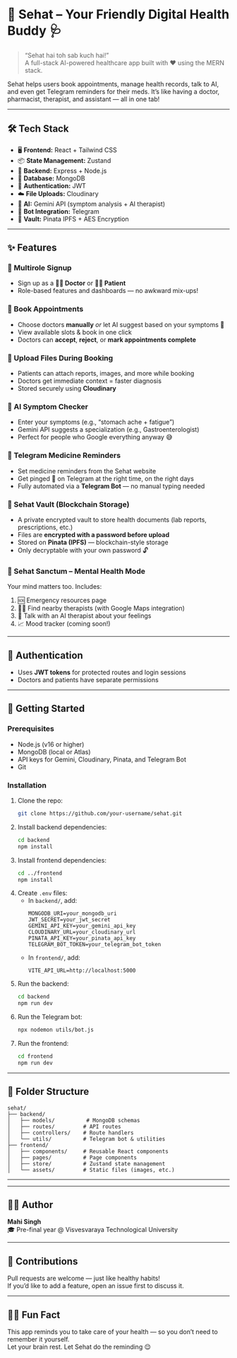 # 🧠 Sehat – Your Friendly Digital Health Buddy 🩺

> “Sehat hai toh sab kuch hai!”  
> A full-stack AI-powered healthcare app built with ❤️ using the MERN stack.

Sehat helps users book appointments, manage health records, talk to AI, and even get Telegram reminders for their meds. It’s like having a doctor, pharmacist, therapist, and assistant — all in one tab!

---

## 🛠 Tech Stack

- 🖥️ **Frontend:** React + Tailwind CSS
- 📦 **State Management:** Zustand
- 🧠 **Backend:** Express + Node.js
- 💾 **Database:** MongoDB
- 🔐 **Authentication:** JWT
- ☁️ **File Uploads:** Cloudinary
- 🧠 **AI:** Gemini API (symptom analysis + AI therapist)
- 📲 **Bot Integration:** Telegram
- 🔐 **Vault:** Pinata IPFS + AES Encryption

---

## ✨ Features

### 👥 Multirole Signup
- Sign up as a **👨‍⚕️ Doctor** or **🧑‍💼 Patient**
- Role-based features and dashboards — no awkward mix-ups!

### 📅 Book Appointments
- Choose doctors **manually** _or_ let AI suggest based on your symptoms 🧠
- View available slots & book in one click
- Doctors can **accept**, **reject**, or **mark appointments complete**

### 📎 Upload Files During Booking
- Patients can attach reports, images, and more while booking
- Doctors get immediate context = faster diagnosis
- Stored securely using **Cloudinary**

### 🤒 AI Symptom Checker
- Enter your symptoms (e.g., “stomach ache + fatigue”)
- Gemini API suggests a specialization (e.g., Gastroenterologist)
- Perfect for people who Google everything anyway 😅

### 💊 Telegram Medicine Reminders
- Set medicine reminders from the Sehat website
- Get pinged 💬 on Telegram at the right time, on the right days
- Fully automated via a **Telegram Bot** — no manual typing needed

### 🔐 Sehat Vault (Blockchain Storage)
- A private encrypted vault to store health documents (lab reports, prescriptions, etc.)
- Files are **encrypted with a password before upload**
- Stored on **Pinata (IPFS)** — blockchain-style storage
- Only decryptable with your own password 🔓

### 🧘 Sehat Sanctum – Mental Health Mode
Your mind matters too. Includes:
1. 🆘 Emergency resources page  
2. 🧍‍♂️ Find nearby therapists (with Google Maps integration)  
3. 🤖 Talk with an AI therapist about your feelings  
4. 📈 Mood tracker (coming soon!)

---

## 🔐 Authentication
- Uses **JWT tokens** for protected routes and login sessions
- Doctors and patients have separate permissions

---

## 🚀 Getting Started

### Prerequisites
- Node.js (v16 or higher)
- MongoDB (local or Atlas)
- API keys for Gemini, Cloudinary, Pinata, and Telegram Bot
- Git

### Installation
1. Clone the repo:
   ```bash
   git clone https://github.com/your-username/sehat.git
   ```
2. Install backend dependencies:
   ```bash
   cd backend
   npm install
   ```
3. Install frontend dependencies:
   ```bash
   cd ../frontend
   npm install
   ```
4. Create `.env` files:
   - In `backend/`, add:
     ```
     MONGODB_URI=your_mongodb_uri
     JWT_SECRET=your_jwt_secret
     GEMINI_API_KEY=your_gemini_api_key
     CLOUDINARY_URL=your_cloudinary_url
     PINATA_API_KEY=your_pinata_api_key
     TELEGRAM_BOT_TOKEN=your_telegram_bot_token
     ```
   - In `frontend/`, add:
     ```
     VITE_API_URL=http://localhost:5000
     ```
5. Run the backend:
   ```bash
   cd backend
   npm run dev
   ```
6. Run the Telegram bot:
   ```bash
   npx nodemon utils/bot.js
   ```
7. Run the frontend:
   ```bash
   cd frontend
   npm run dev
   ```

---

## 📂 Folder Structure
```
sehat/
├── backend/
│   ├── models/          # MongoDB schemas
│   ├── routes/         # API routes
│   ├── controllers/    # Route handlers
│   └── utils/          # Telegram bot & utilities
├── frontend/
│   ├── components/     # Reusable React components
│   ├── pages/          # Page components
│   ├── store/          # Zustand state management
│   └── assets/         # Static files (images, etc.)
```

---

---

## 🧑‍💻 Author
**Mahi Singh**  
🎓 Pre-final year @ Visvesvaraya Technological University  

---

## 🤝 Contributions
Pull requests are welcome — just like healthy habits!  
If you’d like to add a feature, open an issue first to discuss it.

---

## 🧘‍♂️ Fun Fact
This app reminds you to take care of your health — so you don’t need to remember it yourself.  
Let your brain rest. Let Sehat do the reminding 😌
